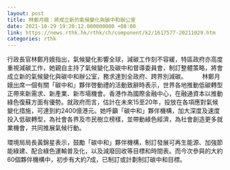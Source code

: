```yaml
---
layout: post
title: 林鄭月娥：將成立新的氣候變化與碳中和辦公室
date: 2021-10-29 19:20:12.000000000 +08:00
link: https://news.rthk.hk/rthk/ch/component/k2/1617577-20211029.htm
categories: rthk
---
```


行政長官林鄭月娥指出，氣候變化影響全球，減碳工作刻不容緩，特區政府亦高度重視減碳工作，她親自主持了氣候變化及碳中和督導委員會，制訂整體策略，將會成立新的氣候變化與碳中和辦公室，務求達到全政府、跨界別減碳。
　　 
林鄭月娥出席一個有關「碳中和」夥伴啓動禮的活動致辭時表示，世界各地推動低碳轉型正帶來新需求、新產業、新市場機會。香港作為國際金融中心，在融通資本以推動綠色復蘇方面有優勢。就政府而言，估計在未來15至20年，投放在各項應對氣候變化措施，可達到約2400億港元。她呼籲「碳中和」夥伴機構，加大深度及速度投入低碳轉型，為社會各界及市民樹立榜樣，並帶動綠色經濟，為社會創造更多就業機會，共同推展氣候行動。

環境局局長黃錦星表示，鼓勵「碳中和」夥伴機構，制訂發展可再生能源、加強節能綠建、配合綠色運輸普及化，以及減廢回收等目標和時間表。而今次參與的大約60個夥伴機構中，初步有大約7成，已制訂或計劃制訂碳中和目標。 
 

　
